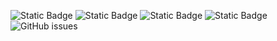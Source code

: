 ![Static Badge](https://img.shields.io/badge/blacklists-60-000000) ![Static Badge](https://img.shields.io/badge/blacklisted-2839857-cc0000) ![Static Badge](https://img.shields.io/badge/whitelisted-2245-00CC00) ![Static Badge](https://img.shields.io/badge/streaming_blacklist-28107-000000) ![GitHub issues](https://img.shields.io/github/issues/fabriziosalmi/blacklists)
